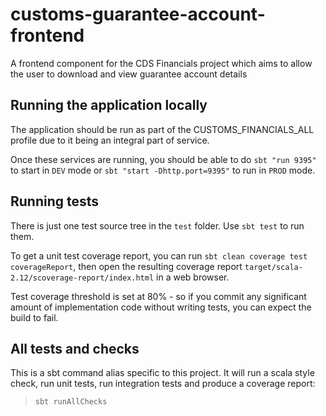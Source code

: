 
# customs-guarantee-account-frontend

A frontend component for the CDS Financials project which aims to allow the user to download and view guarantee account details

## Running the application locally

The application should be run as part of the CUSTOMS_FINANCIALS_ALL profile due to it being an integral part of service.

Once these services are running, you should be able to do `sbt "run 9395"` to start in `DEV` mode or
`sbt "start -Dhttp.port=9395"` to run in `PROD` mode.

## Running tests

There is just one test source tree in the `test` folder. Use `sbt test` to run them.

To get a unit test coverage report, you can run `sbt clean coverage test coverageReport`,
then open the resulting coverage report `target/scala-2.12/scoverage-report/index.html` in a web browser.

Test coverage threshold is set at 80% - so if you commit any significant amount of implementation code without writing tests, you can expect the build to fail.

## All tests and checks

This is a sbt command alias specific to this project. It will run a scala style check, run unit tests, run integration
tests and produce a coverage report:
> `sbt runAllChecks`

